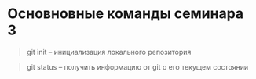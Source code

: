 # Основновные команды семинара 3

> git init – инициализация локального репозитория

> git status – получить информацию от git о его текущем состоянии